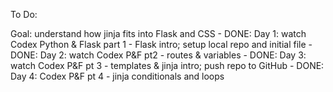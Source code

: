 To Do:

Goal: understand how jinja fits into Flask and CSS
	- DONE: Day 1: watch Codex Python & Flask part 1 - Flask intro; setup local repo and initial file
	- DONE: Day 2: watch Codex P&F pt2 - routes & variables
	- DONE: Day 3: watch Codex P&F pt 3 - templates & jinja intro; push repo to GitHub
	- DONE: Day 4: Codex P&F pt 4 - jinja conditionals and loops






